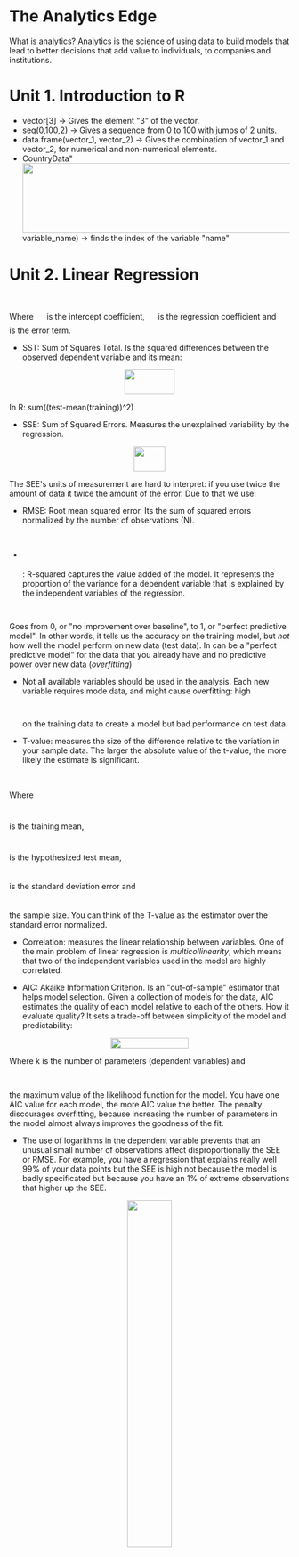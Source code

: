 # The Analytics Edge

What is analytics? Analytics is the science of using data to build models that lead to better decisions that add value to individuals, to companies and institutions.

# Unit 1. Introduction to R

- vector[3] -> Gives the element "3" of the vector.
- seq(0,100,2) -> Gives a sequence from 0 to 100 with jumps of 2 units.
- data.frame(vector_1, vector_2) -> Gives the combination of vector_1 and vector_2, for numerical and non-numerical elements.
- CountryData"<img src="/tex/bdc5ed60461badbbe8b84453f84334b4.svg?invert_in_darkmode&sanitize=true" align=middle width=783.1687693499999pt height=126.57534120000001pt/>variable_name) -> finds the index of the variable "name"

# Unit 2. Linear Regression

<p align="center"><img src="/tex/61262a329566e304947932d2a82cd5b5.svg?invert_in_darkmode&sanitize=true" align=middle width=141.2716173pt height=17.597769749999998pt/></p>

Where <img src="/tex/3bde0199092dbb636a2853735fb72a69.svg?invert_in_darkmode&sanitize=true" align=middle width=15.85051049999999pt height=22.831056599999986pt/> is the intercept coefficient, <img src="/tex/15ef3b23ef739e47090fa0825bf9d390.svg?invert_in_darkmode&sanitize=true" align=middle width=15.85051049999999pt height=22.831056599999986pt/> is the regression coefficient and <img src="/tex/7ccca27b5ccc533a2dd72dc6fa28ed84.svg?invert_in_darkmode&sanitize=true" align=middle width=6.672392099999992pt height=14.15524440000002pt/> is the error term.

- SST: Sum of Squares Total. Is the squared differences between the observed dependent variable and its mean:

<p align="center"><img src="/tex/051dd31f7aeb9adff1e115d0bacbf13c.svg?invert_in_darkmode&sanitize=true" align=middle width=90.23796044999999pt height=44.89738935pt/></p>

In R: sum((test-mean(training))^2)

- SSE: Sum of Squared Errors. Measures the unexplained variability by the regression.

<p align="center"><img src="/tex/7133ba5f5a7a1adaed451470dacf15a7.svg?invert_in_darkmode&sanitize=true" align=middle width=55.227508050000004pt height=44.89738935pt/></p>

The SEE's units of measurement are hard to interpret: if you use twice the amount of data it twice the amount of the error. Due to that we use:

- RMSE: Root mean squared error. Its the sum of squared errors normalized by the number of observations (N).

<p align="center"><img src="/tex/99161ce1bbca758cd60c3a0b01e37e38.svg?invert_in_darkmode&sanitize=true" align=middle width=140.2109247pt height=16.438356pt/></p>

- <p align="center"><img src="/tex/5980c17499e2d5158c596bcd63f3169f.svg?invert_in_darkmode&sanitize=true" align=middle width=19.1610177pt height=14.202794099999998pt/></p>: R-squared captures the value added of the model. It represents the proportion of the variance for a dependent variable that is explained by the independent variables of the regression.

<p align="center"><img src="/tex/fdb472eba6beef1b372ae2d02fc21695.svg?invert_in_darkmode&sanitize=true" align=middle width=139.29192584999998pt height=15.572667pt/></p>

Goes from 0, or "no improvement over baseline", to 1, or "perfect predictive model". In other words, it tells us the accuracy on the training model, but *not* how well the model perform on new data (test data). In can be a "perfect predictive model" for the data that you already have and no predictive power over new data (*overfitting*)

- Not all available variables should be used in the analysis. Each new variable requires mode data, and might cause overfitting: high <p align="center"><img src="/tex/5980c17499e2d5158c596bcd63f3169f.svg?invert_in_darkmode&sanitize=true" align=middle width=19.1610177pt height=14.202794099999998pt/></p> on the training data to create a model but bad performance on test data.

- T-value: measures the size of the difference relative to the variation in your sample data. The larger the absolute value of the t-value, the more likely the estimate is significant.

<p align="center"><img src="/tex/1e17118495ac8c0c6485c319b8636b59.svg?invert_in_darkmode&sanitize=true" align=middle width=106.73501849999998pt height=17.4097869pt/></p>

Where <p align="center"><img src="/tex/114bb3fb62e91ef270cc92fd2216ae1f.svg?invert_in_darkmode&sanitize=true" align=middle width=9.3949878pt height=11.4155283pt/></p> is the training mean, <p align="center"><img src="/tex/b39e75248b11a5b309b8e02ef9eff339.svg?invert_in_darkmode&sanitize=true" align=middle width=14.55582315pt height=10.2739725pt/></p> is the hypothesized test mean, <p align="center"><img src="/tex/0d6d0a3f5bcc5a27d3ba5cf91524b5a4.svg?invert_in_darkmode&sanitize=true" align=middle width=7.705480199999999pt height=7.0776222pt/></p> is the standard deviation error and <p align="center"><img src="/tex/b49da7325822089835b531a5fce8b94e.svg?invert_in_darkmode&sanitize=true" align=middle width=9.866876249999999pt height=7.0776222pt/></p> the sample size. You can think of the T-value as the estimator over the standard error normalized.

- Correlation: measures the linear relationship between variables. One of the main problem of linear regression is *multicollinearity*, which means that two of the independent variables used in the model are highly correlated.

- AIC: Akaike Information Criterion. Is an "out-of-sample" estimator that helps model selection. Given a collection of models for the data, AIC estimates the quality of each model relative to each of the others. How it evaluate quality? It sets a trade-off between simplicity of the model and predictability:

<p align="center"><img src="/tex/94c4140eebdc61b67199e7e9068626ce.svg?invert_in_darkmode&sanitize=true" align=middle width=140.35990155pt height=19.68035685pt/></p>

Where k is the number of parameters (dependent variables) and <p align="center"><img src="/tex/35a2bf58b8de54a175921997b470af8f.svg?invert_in_darkmode&sanitize=true" align=middle width=11.18724255pt height=15.570767849999998pt/></p> the maximum value of the likelihood function for the model. You have one AIC value for each model, the more AIC value the better. The penalty discourages overfitting, because increasing the number of parameters in the model almost always improves the goodness of the fit.

- The use of logarithms in the dependent variable prevents that an unusual small number of observations affect disproportionally the SEE or RMSE. For example, you have a regression that explains really well 99% of your data points but the SEE is high not because the model is badly specificated but because you have an 1% of extreme observations that higher up the SEE.

<p align="center">
<img src="x.png" width="40%" height="40%">
</p>
